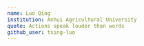 ```yaml
---
name: Luo Qing
institution: Anhui Agricultural University
quote: Actions speak louder than words
github_user: tsing-luo
---
```


